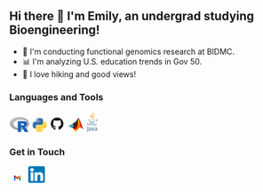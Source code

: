 ## Hi there 👋 I'm Emily, an undergrad studying Bioengineering!

- 🔭 I'm conducting functional genomics research at BIDMC.
- :bar_chart: I'm analyzing U.S. education trends in Gov 50. 
- 🌅 I love hiking and good views!

### Languages and Tools
<img src = "https://github.com/2022ehe/2022ehe/blob/main/R.png" width="38"> <img src = "https://github.com/2022ehe/2022ehe/blob/main/Python.png" width="25"> <img src="https://github.com/2022ehe/2022ehe/blob/main/GitHub.png" width="30"> <img src = "https://github.com/2022ehe/2022ehe/blob/main/Matlab.png" width="30"> <img src = "https://github.com/2022ehe/2022ehe/blob/main/Java.png" width="20">

### Get in Touch
<img src = "https://github.com/2022ehe/2022ehe/blob/main/Gmail.png" width="30"> <img src = "https://github.com/2022ehe/2022ehe/blob/main/LinkedIn.png" width="30">

<!--
**2022ehe/2022ehe** is a ✨ _special_ ✨ repository because its `README.md` (this file) appears on your GitHub profile.

Here are some ideas to get you started:

- 🔭 I’m currently working on ...
- 🌱 I’m currently learning ...
- 👯 I’m looking to collaborate on ...
- 🤔 I’m looking for help with ...
- 💬 Ask me about ...
- 📫 How to reach me: ...
- 😄 Pronouns: ...
- ⚡ Fun fact: ...
-->
